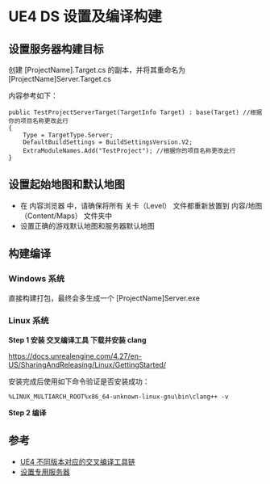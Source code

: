 # UE4 DS 设置及编译构建

## 设置服务器构建目标

创建 [ProjectName].Target.cs 的副本，并将其重命名为 [ProjectName]Server.Target.cs 

内容参考如下：

```
public TestProjectServerTarget(TargetInfo Target) : base(Target) //根据你的项目名称更改此行
{
    Type = TargetType.Server;
    DefaultBuildSettings = BuildSettingsVersion.V2;
    ExtraModuleNames.Add("TestProject"); //根据你的项目名称更改此行
}
```


## 设置起始地图和默认地图

- 在 内容浏览器 中，请确保将所有 关卡（Level） 文件都重新放置到 内容/地图（Content/Maps） 文件夹中
- 设置正确的游戏默认地图和服务器默认地图

## 构建编译

### Windows 系统

直接构建打包，最终会多生成一个  [ProjectName]Server.exe 

### Linux 系统

**Step 1 安装 交叉编译工具 下载并安装 clang**

https://docs.unrealengine.com/4.27/en-US/SharingAndReleasing/Linux/GettingStarted/

安装完成后使用如下命令验证是否安装成功：

```
%LINUX_MULTIARCH_ROOT%x86_64-unknown-linux-gnu\bin\clang++ -v
```

**Step 2 编译**


## 参考

- [UE4 不同版本对应的交叉编译工具链](https://docs.unrealengine.com/4.27/en-US/SharingAndReleasing/Linux/GettingStarted/)
- [设置专用服务器](https://docs.unrealengine.com/4.27/zh-CN/InteractiveExperiences/Networking/HowTo/DedicatedServers/)
